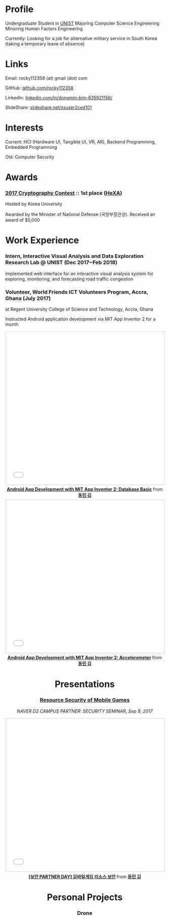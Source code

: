 # Profile

Undergraduate Student in [UNIST](https://unist.ac.kr)
Majoring Computer Science Engineering
Minoring Human Factors Engineering

Currently: Looking for a job for alternative military service in South Korea (taking a temporary leave of absence)

# Links

Email: rocky112358 (at) gmail (dot) com

GitHub: [github.com/rocky112358](https://github.com/rocky112358)

LinkedIn: [linkedin.com/in/dongmin-kim-635921156/](https://linkedin.com/in/dongmin-kim-635921156/)

SlideShare: [slideshare.net/ssuser2ced101](https://www.slideshare.net/ssuser2ced101)

# Interests

Current: HCI (Hardware UI, Tangible UI, VR, AR), Backend Programming, Embedded Programming

Old: Computer Security

# Awards

### [2017 Cryptography Contest](https://www.facebook.com/allthatcrypto) :: 1st place ([HeXA](http://hexa.pro))

Hosted by Korea University

Awarded by the Minister of National Defense (국방부장관상). Received an award of $5,000

# Work Experience

### Intern, Interactive Visual Analysis and Data Exploration Research Lab @ UNIST (Dec 2017~Feb 2018)

Implemented web interface for an interactive visual analysis system for exploring, monitoring, and forecasting road traffic congestion

### Volunteer, World Friends ICT Volunteers Program, Accra, Ghana (July 2017)

at Regent University College of Science and Technology, Accra, Ghana

Instructed Android application development via MIT App Inventor 2 for a month

<center><iframe src="//www.slideshare.net/slideshow/embed_code/key/JklHyAKTBwJfQo" width="595" height="485" frameborder="0" marginwidth="0" marginheight="0" scrolling="no" style="border:1px solid #CCC; border-width:1px; margin-bottom:5px; max-width: 100%;" allowfullscreen> </iframe> <div style="margin-bottom:5px"> <strong> <a href="//www.slideshare.net/ssuser2ced101/android-app-development-with-mit-app-inventor-2-database-basic" title="Android App Development with MIT App Inventor 2: Database Basic" target="_blank">Android App Development with MIT App Inventor 2: Database Basic</a> </strong> from <strong><a href="https://www.slideshare.net/ssuser2ced101" target="_blank">동민 김</a></strong> </div></center>

<center><iframe src="//www.slideshare.net/slideshow/embed_code/key/LTPJZsmIRBscPG" width="595" height="485" frameborder="0" marginwidth="0" marginheight="0" scrolling="no" style="border:1px solid #CCC; border-width:1px; margin-bottom:5px; max-width: 100%;" allowfullscreen> </iframe> <div style="margin-bottom:5px"> <strong> <a href="//www.slideshare.net/ssuser2ced101/android-app-development-with-mit-app-inventor-2-accelerometer" title="Android App Development with MIT App Inventor 2: Accelerometer" target="_blank">Android App Development with MIT App Inventor 2: Accelerometer</a> </strong> from <strong><a href="https://www.slideshare.net/ssuser2ced101" target="_blank">동민 김</a></strong> </div></ceneter>

# Presentations

### [Resource Security of Mobile Games](https://www.slideshare.net/ssuser2ced101/partner-day-85254729) 

_NAVER D2 CAMPUS PARTNER: SECURITY SEMINAR, Sep 9, 2017_

<center><iframe src="//www.slideshare.net/slideshow/embed_code/key/H2qEHdIY1wdFJ6" width="595" height="485" frameborder="0" marginwidth="0" marginheight="0" scrolling="no" style="border:1px solid #CCC; border-width:1px; margin-bottom:5px; max-width: 100%;" allowfullscreen> </iframe> <div style="margin-bottom:5px"> <strong> <a href="//www.slideshare.net/ssuser2ced101/partner-day-85254729" title="[보안 PARTNER DAY] 모바일게임 리소스 보안" target="_blank">[보안 PARTNER DAY] 모바일게임 리소스 보안</a> </strong> from <strong><a href="https://www.slideshare.net/ssuser2ced101" target="_blank">동민 김</a></strong> </div></center>

# Personal Projects

### Drone 
